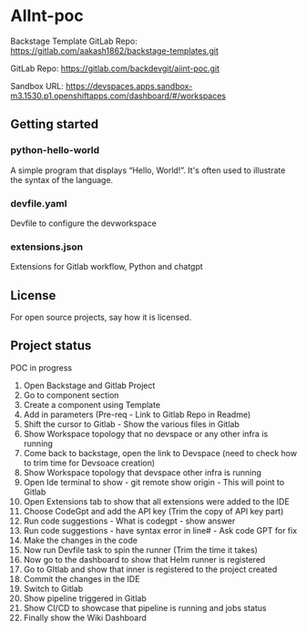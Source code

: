 # AIInt-poc

Backstage Template GitLab Repo: https://gitlab.com/aakash1862/backstage-templates.git

GitLab Repo: https://gitlab.com/backdevgit/aiint-poc.git

Sandbox URL: https://devspaces.apps.sandbox-m3.1530.p1.openshiftapps.com/dashboard/#/workspaces




## Getting started

### python-hello-world

A simple program that displays “Hello, World!”. It's often used to illustrate the syntax of the language.

### devfile.yaml

Devfile to configure the devworkspace

### extensions.json

Extensions for Gitlab workflow, Python and chatgpt


## License
For open source projects, say how it is licensed.

## Project status
POC in progress


1. Open Backstage and Gitlab Project
2. Go to component section
3. Create a component using Template
4. Add in parameters (Pre-req - Link to Gitlab Repo in Readme)
5. Shift the cursor to Gitlab - Show the various files in Gitlab
6. Show Workspace topology that no devspace or any other infra is running
7. Come back to backstage, open the link to Devspace (need to check how to trim time for Devsoace creation)
8. Show Workspace topology that devspace other infra is running
9. Open Ide terminal to show - git remote show origin - This will point to Gitlab
10. Open Extensions tab to show that all extensions were added to the IDE
11. Choose CodeGpt and add the API key (Trim the copy of API key part)
12. Run code suggestions - What is codegpt - show answer
13. Run code suggestions - have syntax error in line# - Ask code GPT for fix
14. Make the changes in the code
15. Now run Devfile task to spin the runner (Trim the time it takes)
16. Now go to the dashboard to show that Helm runner is registered
17. Go to GItlab and show that inner is registered to the project created
18. Commit the changes in the IDE
19. Switch to Gitlab
20. Show pipeline triggered in Gitlab
21. Show CI/CD to showcase that pipeline is running and jobs status
22. Finally show the Wiki Dashboard
